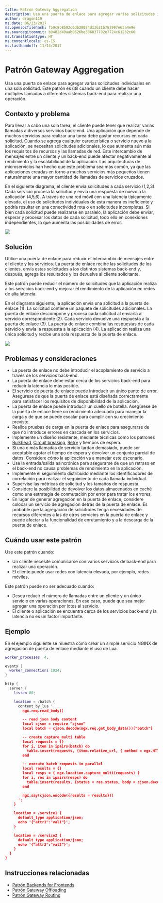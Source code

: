 ```yaml
---
title: Patrón Gateway Aggregation
description: Usa una puerta de enlace para agregar varias solicitudes individuales en una sola solicitud.
author: dragon119
ms.date: 06/23/2017
ms.openlocfilehash: f59c8b8b02c6db28024d13621b782997e63a4e9e
ms.sourcegitcommit: b0482d49aab0526be386837702e7724c61232c60
ms.translationtype: HT
ms.contentlocale: es-ES
ms.lasthandoff: 11/14/2017
---
```

# <a name="gateway-aggregation-pattern"></a>Patrón Gateway Aggregation

Usa una puerta de enlace para agregar varias solicitudes individuales en una sola solicitud. Este patrón es útil cuando un cliente debe hacer múltiples llamadas a diferentes sistemas back-end para realizar una operación.

## <a name="context-and-problem"></a>Contexto y problema

Para llevar a cabo una sola tarea, el cliente puede tener que realizar varias llamadas a diversos servicios back-end. Una aplicación que depende de muchos servicios para realizar una tarea debe gastar recursos en cada solicitud. Cuando se agrega cualquier característica o servicio nuevo a la aplicación, se necesitan solicitudes adicionales, lo que aumenta aún más los requisitos de recursos y las llamadas de red. Este intercambio de mensajes entre un cliente y un back-end puede afectar negativamente al rendimiento y la escalabilidad de la aplicación.  Las arquitecturas de microservicios han hecho que este problema sea más común, ya que las aplicaciones creadas en torno a muchos servicios más pequeños tienen naturalmente una mayor cantidad de llamadas de servicios cruzados. 

En el siguiente diagrama, el cliente envía solicitudes a cada servicio (1,2,3). Cada servicio procesa la solicitud y envía una respuesta de nuevo a la aplicación (4,5,6). A través de una red móvil con una latencia típicamente elevada, el uso de solicitudes individuales de esta manera es ineficiente y podría resultar en una conectividad rota o en solicitudes incompletas. Si bien cada solicitud puede realizarse en paralelo, la aplicación debe enviar, esperar y procesar los datos de cada solicitud, todo ello en conexiones independientes, lo que aumenta las posibilidades de error.

![](./_images/gateway-aggregation-problem.png) 

## <a name="solution"></a>Solución

Utilice una puerta de enlace para reducir el intercambio de mensajes entre el cliente y los servicios. La puerta de enlace recibe las solicitudes de los clientes, envía estas solicitudes a los distintos sistemas back-end y, después, agrega los resultados y los devuelve al cliente solicitante.

Este patrón puede reducir el número de solicitudes que la aplicación realiza a los servicios back-end y mejorar el rendimiento de la aplicación en redes de alta latencia.

En el diagrama siguiente, la aplicación envía una solicitud a la puerta de enlace (1). La solicitud contiene un paquete de solicitudes adicionales. La puerta de enlace descompone y procesa cada solicitud al enviarla al servicio correspondiente (2). Cada servicio devuelve una respuesta a la puerta de enlace (3). La puerta de enlace combina las respuestas de cada servicio y envía la respuesta a la aplicación (4). La aplicación realiza una única solicitud y recibe una sola respuesta de la puerta de enlace.

![](./_images/gateway-aggregation.png)

## <a name="issues-and-considerations"></a>Problemas y consideraciones

- La puerta de enlace no debe introducir el acoplamiento de servicio a través de los servicios back-end.
- La puerta de enlace debe estar cerca de los servicios back-end para reducir la latencia lo más posible.
- El servicio de puerta de enlace puede introducir un único punto de error. Asegúrese de que la puerta de enlace está diseñada correctamente para satisfacer los requisitos de disponibilidad de la aplicación.
- La puerta de enlace puede introducir un cuello de botella. Asegúrese de la puerta de enlace tiene un rendimiento adecuado para manejar la carga y de que se puede escalar para cumplir con su crecimiento previsto.
- Realice pruebas de carga en la puerta de enlace para asegurarse de que no introduce errores en cascada en los servicios.
- Implemente un diseño resistente, mediante técnicas como los patrones [Bulkhead][bulkhead], [Circuit breaking][circuit-breaker], [Retry][retry] y tiempos de espera.
- Si una o más llamadas de servicio tardan demasiado, puede ser aceptable agotar el tiempo de espera y devolver un conjunto parcial de datos. Considere cómo la aplicación va a manejar este escenario.
- Use la entrada/salida asincrónica para asegurarse de que un retraso en el back-end no causa problemas de rendimiento en la aplicación.
- Implemente el seguimiento distribuido mediante los identificadores de correlación para realizar el seguimiento de cada llamada individual.
- Supervise las métricas de solicitud y los tamaños de respuesta.
- Considere la posibilidad de devolver los datos almacenados en caché como una estrategia de conmutación por error para tratar los errores.
- En lugar de generar agregación en la puerta de enlace, considere colocar un servicio de agregación detrás de la puerta de enlace. Es probable que la agregación de solicitudes tenga necesidades de recursos diferentes a las de otros servicios en la puerta de enlace y puede afectar a la funcionalidad de enrutamiento y a la descarga de la puerta de enlace.

## <a name="when-to-use-this-pattern"></a>Cuándo usar este patrón

Use este patrón cuando:

- Un cliente necesite comunicarse con varios servicios de back-end para realizar una operación.
- El cliente puede usar redes con latencia elevada, por ejemplo, redes móviles.

Este patrón puede no ser adecuado cuando:

- Desea reducir el número de llamadas entre un cliente y un único servicio en varias operaciones. En ese caso, puede que sea mejor agregar una operación por lotes al servicio.
- El cliente o aplicación se encuentra cerca de los servicios back-end y la latencia no es un factor importante.

## <a name="example"></a>Ejemplo

En el ejemplo siguiente se muestra cómo crear un simple servicio NGINX de agregación de puerta de enlace mediante el uso de Lua.

```lua
worker_processes  4;

events {
  worker_connections 1024;
}

http {
  server {
    listen 80;

    location = /batch {
      content_by_lua '
        ngx.req.read_body()

        -- read json body content
        local cjson = require "cjson"
        local batch = cjson.decode(ngx.req.get_body_data())["batch"]

        -- create capture_multi table
        local requests = {}
        for i, item in ipairs(batch) do
          table.insert(requests, {item.relative_url, { method = ngx.HTTP_GET}})
        end

        -- execute batch requests in parallel
        local results = {}
        local resps = { ngx.location.capture_multi(requests) }
        for i, res in ipairs(resps) do
          table.insert(results, {status = res.status, body = cjson.decode(res.body), header = res.header})
        end

        ngx.say(cjson.encode({results = results}))
      ';
    }

    location = /service1 {
      default_type application/json;
      echo '{"attr1":"val1"}';
    }

    location = /service2 {
      default_type application/json;
      echo '{"attr2":"val2"}';
    }
  }
}
```

## <a name="related-guidance"></a>Instrucciones relacionadas

- [Patrón Backends for Frontends](./backends-for-frontends.md)
- [Patrón Gateway Offloading](./gateway-offloading.md)
- [Patrón Gateway Routing](./gateway-routing.md)

[bulkhead]: ./bulkhead.md
[circuit-breaker]: ./circuit-breaker.md
[retry]: ./retry.md